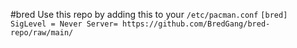 #bred
Use this repo by adding this to your `/etc/pacman.conf` 
`
[bred]
SigLevel = Never
Server= https://github.com/BredGang/bred-repo/raw/main/
`

